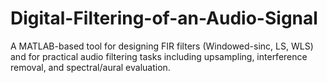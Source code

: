 # Digital-Filtering-of-an-Audio-Signal
A MATLAB-based tool for designing FIR filters (Windowed-sinc, LS, WLS) and for practical audio filtering tasks including upsampling, interference removal, and spectral/aural evaluation.
